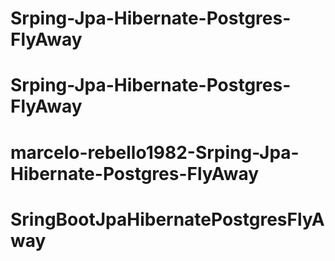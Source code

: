 # Srping-Jpa-Hibernate-Postgres-FlyAway
# Srping-Jpa-Hibernate-Postgres-FlyAway
# marcelo-rebello1982-Srping-Jpa-Hibernate-Postgres-FlyAway
# SringBootJpaHibernatePostgresFlyAway

